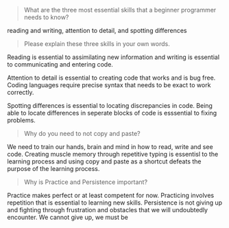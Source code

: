 > What are the three most essential skills that a beginner programmer needs to know?

reading and writing, attention to detail, and spotting differences

> Please explain these three skills in your own words.

Reading is essential to assimilating new information and writing is essential 
to communicating  and entering code.

Attention to detail is essential to creating code that works and is bug free.
Coding languages require precise syntax that needs to be exact to work correctly.

Spotting differences is essential to locating discrepancies in code.
Being able to locate differences in seperate blocks of code is esssential to 
fixing problems.

> Why do you need to not copy and paste?

We need to train our hands, brain and mind in how to read, write and see
code.
Creating muscle memory through repetitive typing is essentisl to the learning process 
and using copy and paste as a shortcut defeats the purpose of the learning process.

> Why is Practice and Persistence important?

Practice makes perfect or at least competent for now.  Practicing involves repetition
that is essential to learning new skills. 
Persistence is not giving up and fighting through frustration and obstacles 
that we will undoubtedly encounter.  We cannot give up,  we must be
